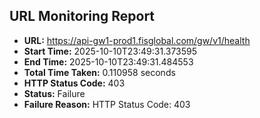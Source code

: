 ## URL Monitoring Report

- **URL:** https://api-gw1-prod1.fisglobal.com/gw/v1/health
- **Start Time:** 2025-10-10T23:49:31.373595
- **End Time:** 2025-10-10T23:49:31.484553
- **Total Time Taken:** 0.110958 seconds
- **HTTP Status Code:** 403
- **Status:** Failure
- **Failure Reason:** HTTP Status Code: 403
